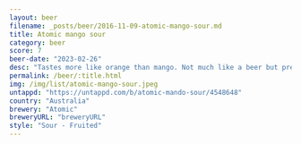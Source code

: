 ```yaml
---
layout: beer
filename: _posts/beer/2016-11-09-atomic-mango-sour.md
title: Atomic mango sour
category: beer
score: 7
beer-date: "2023-02-26"
desc: "Tastes more like orange than mango. Not much like a beer but pretty tasty. Good for a summers day"
permalink: /beer/:title.html
img: /img/list/atomic-mango-sour.jpeg
untappd: "https://untappd.com/b/atomic-mando-sour/4548648"
country: "Australia"
brewery: "Atomic"
breweryURL: "breweryURL"
style: "Sour - Fruited"
---
```

